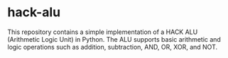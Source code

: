 # hack-alu
This repository contains a simple implementation of a HACK ALU (Arithmetic Logic Unit) in Python. The ALU supports basic arithmetic and logic operations such as addition, subtraction, AND, OR, XOR, and NOT.
